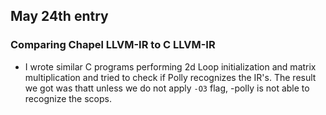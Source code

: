 ## May 24th entry

### Comparing Chapel LLVM-IR to C LLVM-IR
- I wrote similar C programs performing 2d Loop initialization and matrix multiplication and tried to check if Polly recognizes the IR's. The result we got was thatt unless we do not apply `-O3` flag, -polly is not able to recognize the scops.
